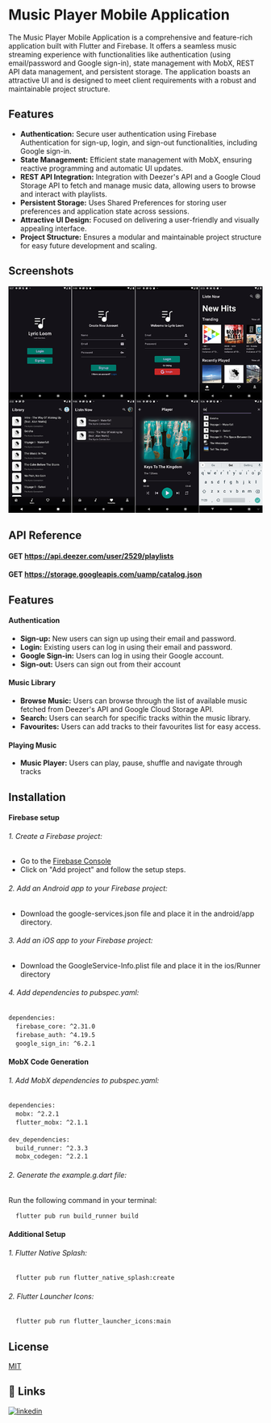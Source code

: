 
# Music Player Mobile Application

The Music Player Mobile Application is a comprehensive and feature-rich application built with Flutter and Firebase. It offers a seamless music streaming experience with functionalities like authentication (using email/password and Google sign-in), state management with MobX, REST API data management, and persistent storage. The application boasts an attractive UI and is designed to meet client requirements with a robust and maintainable project structure.


## Features

- **Authentication:** Secure user authentication      using Firebase Authentication for sign-up, login, and sign-out functionalities, including Google sign-in.
- **State Management:** Efficient state management with MobX, ensuring reactive programming and automatic UI updates.
- **REST API Integration:** Integration with Deezer's API and a Google Cloud Storage API to fetch and manage music data, allowing users to browse and interact with playlists.
- **Persistent Storage:** Uses Shared Preferences for storing user preferences and application state across sessions.
- **Attractive UI Design:** Focused on delivering a user-friendly and visually appealing interface.
- **Project Structure:** Ensures a modular and maintainable project structure for easy future development and scaling.

## Screenshots

![ss](asset\Screenshots\ss.png)


## API Reference

#### GET https://api.deezer.com/user/2529/playlists
#### GET https://storage.googleapis.com/uamp/catalog.json



## Features

#### Authentication
- **Sign-up:** New users can sign up using their email and password.
- **Login:** Existing users can log in using their email and password.
- **Google Sign-in:** Users can log in using their Google account.
- **Sign-out:** Users can sign out from their account

#### Music Library
- **Browse Music:** Users can browse through the list of available music fetched from Deezer's API and Google Cloud Storage API.
- **Search:** Users can search for specific tracks within the music library.
- **Favourites:** Users can add tracks to their favourites list for easy access.

#### Playing Music
- **Music Player:** Users can play, pause, shuffle and navigate through tracks






## Installation

#### Firebase setup
###### 1. Create a Firebase project:
- Go to the [Firebase Console](https://firebase.google.com/?gad_source=1&gclid=Cj0KCQjwsaqzBhDdARIsAK2gqndqZz4atbR3ucED7LFB3z5IpDt-HddxS4-sOLXEtnsS6nWWKJb_f4saAtY-EALw_wcB&gclsrc=aw.ds)
- Click on "Add project" and follow the setup steps.
###### 2. Add an Android app to your Firebase project:
- Download the google-services.json file and place it in the android/app directory.
###### 3. Add an iOS app to your Firebase project:
- Download the GoogleService-Info.plist file and place it in the ios/Runner directory
###### 4. Add dependencies to pubspec.yaml:

```bash
dependencies:
  firebase_core: ^2.31.0
  firebase_auth: ^4.19.5
  google_sign_in: ^6.2.1
```
#### MobX Code Generation
###### 1. Add MobX dependencies to pubspec.yaml:
```bash
dependencies:
  mobx: ^2.2.1
  flutter_mobx: ^2.1.1

dev_dependencies:
  build_runner: ^2.3.3
  mobx_codegen: ^2.2.1
```
###### 2. Generate the example.g.dart file:
Run the following command in your terminal:
```bash
  flutter pub run build_runner build
```
#### Additional Setup
###### 1. Flutter Native Splash:

```bash
  flutter pub run flutter_native_splash:create
```
###### 2. Flutter Launcher Icons:

```bash
  flutter pub run flutter_launcher_icons:main
```
## License

[MIT](https://choosealicense.com/licenses/mit/)


## 🔗 Links

[![linkedin](https://img.shields.io/badge/linkedin-0A66C2?style=for-the-badge&logo=linkedin&logoColor=white)](https://www.linkedin.com/in/tharindu-thennakoon/)


